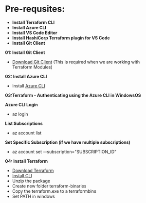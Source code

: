 # Pre-requsites:

- **Install Terraform CLI**
- **Install Azure CLI**
- **Install VS Code Editor**
- **Install HashiCorp Terraform plugin for VS Code**
- **Install Git Client**

**01: Install Git Client**
- [Download Git Client](https://git-scm.com/downloads) (This is required when we are working with Terraform Modules)

**02: Install Azure CLI**
- Install [Azure CLI](https://docs.microsoft.com/en-us/cli/azure/install-azure-cli-windows?tabs=azure-cli)

**03:Terraform - Authenticating using the Azure CLI in WindowsOS**

**Azure CLI Login**

- az login

**List Subscriptions**

- az account list

**Set Specific Subscription (if we have multiple subscriptions)**

- az account set --subscription="SUBSCRIPTION_ID"

**04: Install Terraform**

- [Download Terraform](https://www.terraform.io/downloads.html)
- [Install CLI](https://learn.hashicorp.com/tutorials/terraform/install-cli)
- Unzip the package
- Create new folder terraform-binaries
- Copy the terraform.exe to a terraformbins
- Set PATH in windows
